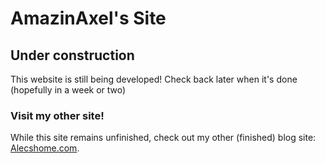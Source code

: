 # AmazinAxel's Site

## Under construction

This website is still being developed!
Check back later when it's done (hopefully in a week or two)

### Visit my other site!

While this site remains unfinished, check out my other (finished) blog site:
[Alecshome.com](https://alecshome.com).
